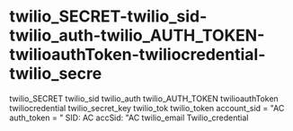 # twilio_SECRET-twilio_sid-twilio_auth-twilio_AUTH_TOKEN-twilioauthToken-twiliocredential-twilio_secre
twilio_SECRET twilio_sid twilio_auth twilio_AUTH_TOKEN twilioauthToken twiliocredential twilio_secret_key twilio_tok twilio_token account_sid = "AC auth_token = " SID: AC accSid: "AC twilio_email Twilio_credential
